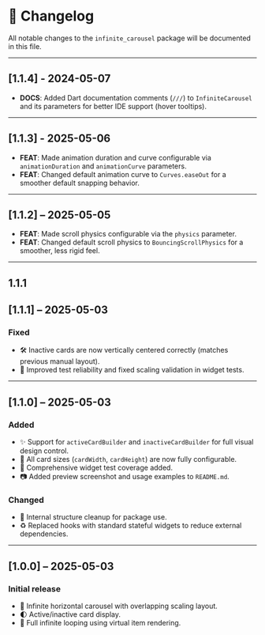 # 📓 Changelog

All notable changes to the `infinite_carousel` package will be documented in this file.

---

## [1.1.4] - 2024-05-07

- **DOCS**: Added Dart documentation comments (`///`) to `InfiniteCarousel` and its parameters for better IDE support (hover tooltips).

---

## [1.1.3] - 2025-05-06

- **FEAT**: Made animation duration and curve configurable via `animationDuration` and `animationCurve` parameters.
- **FEAT**: Changed default animation curve to `Curves.easeOut` for a smoother default snapping behavior.

---

## [1.1.2] – 2025-05-05

- **FEAT**: Made scroll physics configurable via the `physics` parameter.
- **FEAT**: Changed default scroll physics to `BouncingScrollPhysics` for a smoother, less rigid feel.

---

## 1.1.1

## [1.1.1] – 2025-05-03
### Fixed
- 🛠 Inactive cards are now vertically centered correctly (matches previous manual layout).
- 🧪 Improved test reliability and fixed scaling validation in widget tests.

---

## [1.1.0] – 2025-05-03
### Added
- ✨ Support for `activeCardBuilder` and `inactiveCardBuilder` for full visual design control.
- 📐 All card sizes (`cardWidth`, `cardHeight`) are now fully configurable.
- 🧪 Comprehensive widget test coverage added.
- 📷 Added preview screenshot and usage examples to `README.md`.

### Changed
- 🧼 Internal structure cleanup for package use.
- ♻️ Replaced hooks with standard stateful widgets to reduce external dependencies.

---

## [1.0.0] – 2025-05-03
### Initial release
- 🎉 Infinite horizontal carousel with overlapping scaling layout.
- 🌓 Active/inactive card display.
- 🔁 Full infinite looping using virtual item rendering.